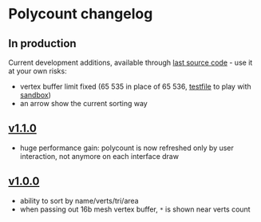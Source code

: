 # Polycount changelog

## In production

Current development additions, available through [last source code](https://github.com/Vinc3r/Polycount/tree/master/polycount) - use it at your own risks:
- vertex buffer limit fixed (65 535 in place of 65 536, [testfile](https://github.com/Vinc3r/BlenderScripts/blob/master/_testFiles_/16b-mesh-vertex-buffer-limitation.glb) to play with [sandbox](https://sandbox.babylonjs.com/)) 
- an arrow show the current sorting way

## [v1.1.0](https://github.com/Vinc3r/Polycount/releases/tag/v1.1.0)

- huge performance gain: polycount is now refreshed only by user interaction, not anymore on each interface draw

## [v1.0.0](https://github.com/Vinc3r/Polycount/releases/tag/v1.0.0)

- ability to sort by name/verts/tri/area
- when passing out 16b mesh vertex buffer, `*` is shown near verts count
